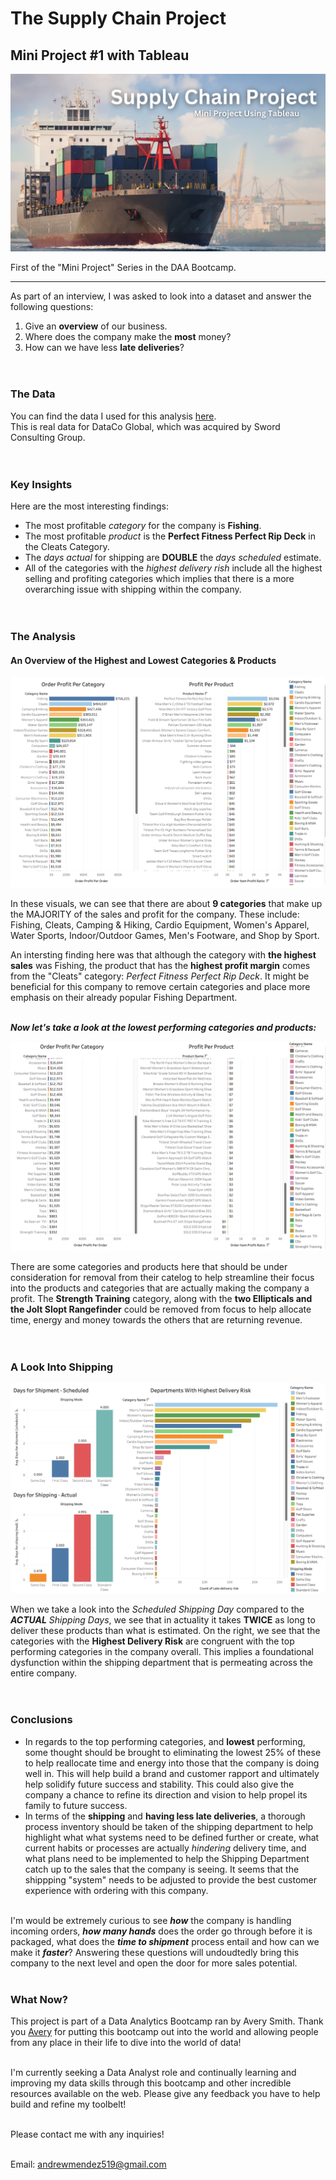 # The Supply Chain Project
## Mini Project #1 with Tableau

<img src="images/minip_supplychainmain.png?raw=true">
<br>

First of the "Mini Project" Series in the DAA Bootcamp.
<br>

---

As part of an interview, I was asked to look into a dataset and answer the following questions:<br>
1. Give an **overview** of our business.
2. Where does the company make the **most** money?
3. How can we have less **late deliveries**?
<br><br><br>


### The Data
You can find the data I used for this analysis [here](https://data.mendeley.com/datasets/8gx2fvg2k6/5).<br>
This is real data for DataCo Global, which was acquired by Sword Consulting Group.
<br><br><br>


### Key Insights
Here are the most interesting findings:<br>
* The most profitable *category* for the company is **Fishing**.
* The most profitable *product* is the **Perfect Fitness Perfect Rip Deck** in the Cleats Category.
* The *days actual* for shipping are **DOUBLE** the *days scheduled* estimate.
* All of the categories with the *highest delivery rish* include all the highest selling and profiting categories which implies that there is a more overarching issue with shipping within the company.
<br><br><br>


### The Analysis
#### An Overview of the Highest and Lowest Categories & Products

<img src="images/minip_supplychain1.png?raw=true">
<br>

In these visuals, we can see that there are about **9 categories** that make up the MAJORITY of the sales and profit for the company. These include: Fishing, Cleats, Camping & Hiking, Cardio Equipment, Women's Apparel, Water Sports, Indoor/Outdoor Games, Men's Footware, and Shop by Sport.
<br>

An intersting finding here was that although the category with **the highest sales** was Fishing, the product that has the **highest profit margin** comes from the "Cleats" category: *Perfect Fitness Perfect Rip Deck*. It might be beneficial for this company to remove certain categories and place more emphasis on their already popular Fishing Department.
<br><br>

***Now let's take a look at the lowest performing categories and products:***
<br>

<img src="images/minip_supplychain3.png?raw=true">
<br>

There are some categories and products here that should be under consideration for removal from their catelog to help streamline their focus into the products and categories that are actually making the company a profit. The **Strength Training** category, along with the **two Ellipticals and the Jolt Slopt Rangefinder** could be removed from focus to help allocate time, energy and money towards the others that are returning revenue.
<br><br><br>


### A Look Into Shipping

<img src="images/minip_supplychain2.png?raw=true">
<br>

When we take a look into the *Scheduled Shipping Day* compared to the ***ACTUAL*** *Shipping Days*, we see that in actuality it takes **TWICE** as long to deliver these products than what is estimated. On the right, we see that the categories with the **Highest Delivery Risk** are congruent with the top performing categories in the company overall. This implies a foundational dysfunction within the shipping department that is permeating across the entire company.
<br><br><br>


### Conclusions
* In regards to the top performing categories, and **lowest** performing, some thought should be brought to eliminating the lowest 25% of these to help reallocate time and energy into those that the company is doing well in. This will help build a brand and customer rapport and ultimately help solidify future success and stability. This could also give the company a chance to refine its direction and vision to help propel its family to future success.
* In terms of the **shipping** and **having less late deliveries**, a thorough process inventory should be taken of the shipping department to help highlight what what systems need to be defined further or create, what current habits or processes are actually *hindering* delivery time, and what plans need to be implemented to help the Shipping Department catch up to the sales that the company is seeing. It seems that the shippping "system" needs to be adjusted to provide the best customer experience with ordering with this company.
<br><br>


I'm would be extremely curious to see ***how*** the company is handling incoming orders, ***how many hands*** does the order go through before it is packaged, what does the ***time to shipment*** process entail and how can we make it ***faster***? Answering these questions will undoudtedly bring this company to the next level and open the door for more sales potential.
<br><br>


### What Now?
This project is part of a Data Analytics Bootcamp ran by Avery Smith. Thank you [Avery](https://www.linkedin.com/in/averyjsmith/) for putting this bootcamp out into the world and allowing people from any place in their life to dive into the world of data!<br><br>

I'm currently seeking a Data Analyst role and continually learning and improving my data skills through this bootcamp and other incredible resources available on the web. Please give any feedback you have to help build and refine my toolbelt!<br><br>

Please contact me with any inquiries!<br><br>

Email: andrewmendez519@gmail.com<br><br>


